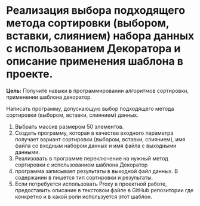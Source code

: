 # Реализация выбора подходящего метода сортировки (выбором, вставки, слиянием) набора данных с использованием Декоратора и описание применения шаблона в проекте.

**Цель:** Получите навыки в программировании алгоритмов сортировки, применении шаблона декоратор.

Написать программу, допускающую выбор подходящего метода сортировки (выбором, вставки, слиянием) данных.

1. Выбрать массив размером 50 элементов.
2. Создать программу, которая в качестве входного параметра получает вариант сортировки (выбором, вставки, слиянием), имя файла со входным набором данных и имя файла с выходными данными.
3. Реализовать в программе переключение на нужный метод сортировки с использованием шаблона Декоратор
4. программа записывает результаты в выходной файл данных. В содержании в пишется тип сортировки и результаты. 
5. Если потребуется использовать Proxy в проектной работе, предоставить описание в текстовом файле в GitHub репозитории где конкретно и в какой роли используется этот шаблон.
